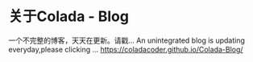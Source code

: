 # 关于Colada - Blog
一个不完整的博客，天天在更新。请戳...
An unintegrated blog is updating everyday,please clicking ...
https://coladacoder.github.io/Colada-Blog/
